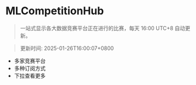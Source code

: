 # MLCompetitionHub

> 一站式显示各大数据竞赛平台正在进行的比赛，每天 16:00 UTC+8 自动更新。
  
> 更新时间: 2025-01-26T16:00:07+0800 

* 多家竞赛平台
* 多种订阅方式
* 下拉查看更多